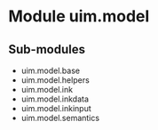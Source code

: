 Module uim.model
================

Sub-modules
-----------
* uim.model.base
* uim.model.helpers
* uim.model.ink
* uim.model.inkdata
* uim.model.inkinput
* uim.model.semantics